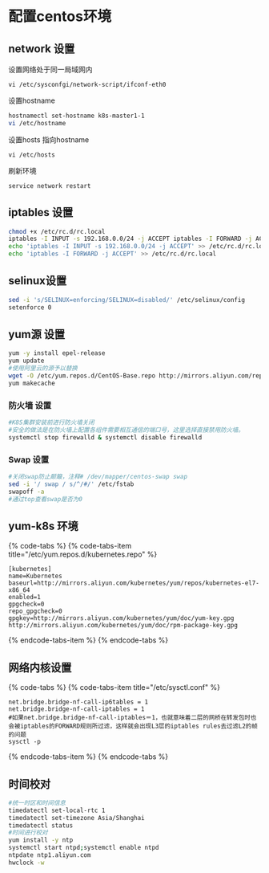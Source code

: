 # 配置centos环境

## network 设置

设置网络处于同一局域网内

`vi /etc/sysconfgi/network-script/ifconf-eth0`

设置hostname

```bash
hostnamectl set-hostname k8s-master1-1
vi /etc/hostname
```

设置hosts 指向hostname

`vi /etc/hosts` 

刷新环境

`service network restart`



## iptables 设置

```bash
chmod +x /etc/rc.d/rc.local 
iptables -I INPUT -s 192.168.0.0/24 -j ACCEPT iptables -I FORWARD -j ACCEPT 
echo 'iptables -I INPUT -s 192.168.0.0/24 -j ACCEPT' >> /etc/rc.d/rc.local 
echo 'iptables -I FORWARD -j ACCEPT' >> /etc/rc.d/rc.local
```

## selinux设置

```bash
sed -i 's/SELINUX=enforcing/SELINUX=disabled/' /etc/selinux/config
setenforce 0
```

## yum源 设置

```bash
yum -y install epel-release
yum update
#使用阿里云的源予以替换
wget -O /etc/yum.repos.d/CentOS-Base.repo http://mirrors.aliyun.com/repo/Centos-7.repo 
yum makecache
```

### 防火墙 设置

```bash
#K8S集群安装前进行防火墙关闭
#安全的做法是在防火墙上配置各组件需要相互通信的端口号，这里选择直接禁用防火墙。
systemctl stop firewalld & systemctl disable firewalld
```

### Swap 设置

```bash
#关闭swap防止颠簸，注释# /dev/mapper/centos-swap swap 
sed -i '/ swap / s/^/#/' /etc/fstab
swapoff -a
#通过top查看swap是否为0
```

## yum-k8s 环境

{% code-tabs %}
{% code-tabs-item title="/etc/yum.repos.d/kubernetes.repo" %}
```text
[kubernetes]
name=Kubernetes
baseurl=http://mirrors.aliyun.com/kubernetes/yum/repos/kubernetes-el7-x86_64
enabled=1
gpgcheck=0
repo_gpgcheck=0
gpgkey=http://mirrors.aliyun.com/kubernetes/yum/doc/yum-key.gpg http://mirrors.aliyun.com/kubernetes/yum/doc/rpm-package-key.gpg
```
{% endcode-tabs-item %}
{% endcode-tabs %}

## 网络内核设置

{% code-tabs %}
{% code-tabs-item title="/etc/sysctl.conf" %}
```text
net.bridge.bridge-nf-call-ip6tables = 1
net.bridge.bridge-nf-call-iptables = 1
#如果net.bridge.bridge-nf-call-iptables＝1，也就意味着二层的网桥在转发包时也会被iptables的FORWARD规则所过滤，这样就会出现L3层的iptables rules去过滤L2的帧的问题
sysctl -p
```
{% endcode-tabs-item %}
{% endcode-tabs %}

## 时间校对

```bash
#统一时区和时间信息
timedatectl set-local-rtc 1 
timedatectl set-timezone Asia/Shanghai 
timedatectl status
#时间进行校对
yum install -y ntp
systemctl start ntpd;systemctl enable ntpd
ntpdate ntp1.aliyun.com
hwclock -w
```



